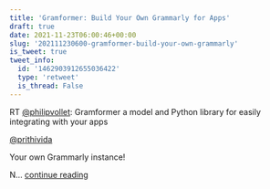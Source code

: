 ```yaml
---
title: 'Gramformer: Build Your Own Grammarly for Apps'
draft: true
date: 2021-11-23T06:00:46+00:00
slug: '202111230600-gramformer-build-your-own-grammarly'
is_tweet: true
tweet_info:
  id: '1462903912655036422'
  type: 'retweet'
  is_thread: False
---
```




RT [@philipvollet](https://x.com/philipvollet): Gramformer a model and Python library for easily integrating with your apps

[@prithivida](https://x.com/prithivida)

Your own Grammarly instance!

N… [continue reading](https://x.com/sytelus/status/1462903912655036422)

